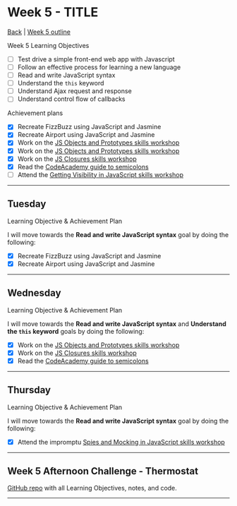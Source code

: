 # Week 5 - TITLE

[Back](README.md) | [Week 5 outline](https://github.com/makersacademy/course/blob/master/week_outlines.md#week-5)

Week 5 Learning Objectives

- [ ] Test drive a simple front-end web app with Javascript
- [ ] Follow an effective process for learning a new language
- [ ] Read and write JavaScript syntax
- [ ] Understand the `this` keyword
- [ ] Understand Ajax request and response
- [ ] Understand control flow of callbacks

Achievement plans

- [x] Recreate FizzBuzz using JavaScript and Jasmine
- [x] Recreate Airport using JavaScript and Jasmine
- [x] Work on the [JS Objects and Prototypes skills workshop]
- [x] Work on the [JS Objects and Prototypes skills workshop]
- [x] Work on the [JS Closures skills workshop]
- [x] Read the [CodeAcademy guide to semicolons]
- [ ] Attend the [Getting Visibility in JavaScript skills workshop]

---

## Tuesday

Learning Objective & Achievement Plan

I will move towards the **Read and write JavaScript syntax** goal by doing the following:

- [x] Recreate FizzBuzz using JavaScript and Jasmine
- [x] Recreate Airport using JavaScript and Jasmine

---

## Wednesday

Learning Objective & Achievement Plan

I will move towards the **Read and write JavaScript syntax** and **Understand the `this` keyword** goals by doing the following:

- [x] Work on the [JS Objects and Prototypes skills workshop]
- [x] Work on the [JS Closures skills workshop]
- [x] Read the [CodeAcademy guide to semicolons]

---

## Thursday

Learning Objective & Achievement Plan

I will move towards the **Read and write JavaScript syntax** goal by doing the following:

- [x] Attend the impromptu [Spies and Mocking in JavaScript skills workshop]

---


## Week 5 Afternoon Challenge - Thermostat

[GitHub repo](https://github.com/hturnbull93/thermostat) with all Learning Objectives, notes, and code.

---
<!--

## Retrospective

### Achievements this week

- [ ] Build a simple web app
- [ ] Follow an effective debugging process for web applications
- [ ] Explain the basics of how the web works (e.g. request/response, HTTP, HTML, CSS)
- [ ] Explain the MVC pattern

### Score: z

#### Reasons for Score

- First reason

### Material to re-cover

- First material

---

## Week 5 Weekend Challenge - WEEKENDCHALLENGE

[GitHub repo]() with all Learning Objectives, notes, and code.

---
-->

<!-- Links -->

<!-- From Week 1 -->

[First day intro]: Intro_first_day.md
[TDD process skills workshop]: ../skills_workshops/TDD_process.md
[Debugging skills workshop]: ../skills_workshops/debugging.md
[Mocking skills workshop]: ../skills_workshops/mocking.md
[Test Driving practical]: ../skills_workshops/test_driving_practice.md

<!-- From week 2 -->

[Code Review skills workshop]: ../skills_workshops/code_review.md
[Process Review workshop]: ../process_workshop.md
[Domain Modelling skills workshop]: ../skills_workshops/domain_modelling.md
[Feedback skills workshop]: ../skills_workshops/feedback.md
[Mocking with RSpec practical]: ../skills_workshops/mocking_with_rspec.md
[Refactoring skills workshop]: ../skills_workshops/refactoring.md
[Concretes and Abstracts skills workshop]: ../skills_workshops/concretes_and_abstracts.md
[Delegation skills workshop]: ../skills_workshops/delegation.md

<!-- From week 3 -->

[Servers 1 skills workshop]: ../skills_workshops/servers_1.md
[Servers 2 skills workshop]: ../skills_workshops/servers_2.md
[Clients 1 skills workshop]: ../skills_workshops/clients_1.md
[Process modelling skills workshop]: ../skills_workshops/http_modelling.md
[Birthday Greeter App skills workshop]: ../skills_workshops/birthday_greeter_app.md
[Empathy EQ workshop]: ../skills_workshops/empathy.md
[Debugging 2 skills workshop]: ../skills_workshops/debugging_2.md
[Debugging a Rack App skills workshop]: ../skills_workshops/debugging_a_rack_app.md

<!-- From week 4 -->

[Illustrated Intro to Databases]: https://illustrated.dev/databases
[SQLZoo]: ../skills_workshops/sqlzoo.md
[Development Environments pill]: https://github.com/makersacademy/course/blob/master/pills/development_environments.md
[Class methods and Instance Methods article]: https://hackmd.io/sOCjb8IcSIaPvT54SXBb3Q
[REST Game skills workshop]: ../skills_workshops/REST_game.md
[Database Domain Modelling skills workshop]: ../skills_workshops/database_domain_modelling.md
[Diary App skills workshop]: ../skills_workshops/diary_app.md

<!-- New in Week 5 -->

[JS Objects and Prototypes skills workshop]: ../skills_workshops/js_objects_prototypes.md
[JS Closures skills workshop]: ../skills_workshops/js_closures.md
[CodeAcademy guide to semicolons]: https://news.codecademy.com/your-guide-to-semicolons-in-javascript/
[Getting Visibility in JavaScript skills workshop]: ../skills_workshops/visibility_javascript.md
[Spies and Mocking in JavaScript skills workshop]: ../skills_workshops/spies_mocking_javascript.md
